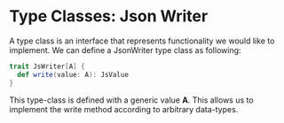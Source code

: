# Type Classes: Json Writer

A type class is an interface that represents functionality we would like to implement.
We can define a JsonWriter type class as following:

```scala
trait JsWriter[A] {
  def write(value: A): JsValue
}
```

This type-class is defined with a generic value **A**. This allows us to implement the write method
according to arbitrary data-types. 